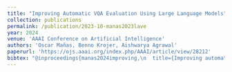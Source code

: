 ```yaml
---
title: "Improving Automatic VQA Evaluation Using Large Language Models"
collection: publications
permalink: /publication/2023-10-manas2023lave
year: 2024
venue: 'AAAI Conference on Artificial Intelligence'
authors: 'Oscar Mañas, Benno Krojer, Aishwarya Agrawal'
paperurl: 'https://ojs.aaai.org/index.php/AAAI/article/view/28212'
bibtex: "@inproceedings{manas2024improving,\n  title={Improving automatic vqa evaluation using large language models},\n  author={Ma{\~n}as, Oscar and Krojer, Benno and Agrawal, Aishwarya},\n  booktitle={Proceedings of the AAAI Conference on Artificial Intelligence},\n  volume={38},\n  number={5},\n  pages={4171--4179},\n  year={2024}\n}"
---
```


